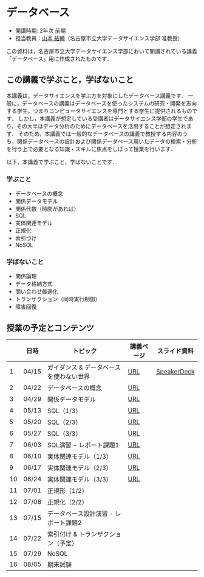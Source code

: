 # データベース

* 開講時期: 2年次 前期
* 担当教員：[山本 祐輔](https://hontolab.org/)（名古屋市立大学データサイエンス学部 准教授）

この資料は，名古屋市立大学データサイエンス学部において開講されている講義「データベース」用に作成されたものです．

<!--
本資料はオンライン上でも閲覧できますし，PDF資料として保存することも可能です．
PDF資料が欲しい方は[コチラ]()からダウンロードしてください．
-->


## この講義で学ぶこと，学ばないこと
本講義は，データサイエンスを学ぶ方を対象にしたデータベース講義です．
一般に，データベースの講義はデータベースを使ったシステムの研究・開発を志向する学生，つまりコンピュータサイエンスを専門とする学生に提供されるものです．
しかし，本講義が想定している受講者はデータサイエンス学部の学生であり，その大半はデータ分析のためにデータベースを活用することが想定されます．
そのため，本講義では一般的なデータベースの講義で教授する内容のうち，関係データベースの設計および関係データベース用いたデータの検索・分析を行う上で必要となる知識・スキルに焦点をしぼって授業を行います．

以下，本講義で学ぶこと，学ばないことです．


### 学ぶこと
* データベースの概念
* 関係データモデル
* 関係代数（時間があれば）
* SQL
* 実体関連モデル
* 正規化
* 索引づけ
* NoSQL

### 学ばないこと
* 関係論理
* データ格納方式
* 問い合わせ最適化
* トランザクション（同時実行制御）
* 障害回復


## 授業の予定とコンテンツ
| |  日時  | トピック | 講義ページ | スライド資料 |
| ---- | ---- | ---- | ---- | ---- |
| 1 | 04/15 | ガイダンス & データベースを使わない世界 | [URL](/content/introduction/01.html) | [SpeakerDeck](https://speakerdeck.com/trycycle/database-lecture-01) |
| 2 | 04/22 | データベースの概念 | [URL](/content/concept-of-database/01.html) |  |
| 3 | 04/29 | 関係データモデル | [URL](/content/relational-data-model/01.html) |  |
| 4 | 05/13 | SQL（1/3） | [URL](/content/sql/01.html) |  |
| 5 | 05/20 | SQL（2/3） | [URL](/content/sql/02.html) |  |
| 6 | 05/27 | SQL（3/3） | [URL](/content/sql/03.html) |  |
| 7 | 06/03 | SQL演習 - レポート課題1 | [URL](/content/exercise/sql-exercise.html) |  |
| 8 | 06/10 | 実体関連モデル（1/3） | [URL](/content/er-model/01.html) |  |
| 9 | 06/17 | 実体関連モデル（2/3）| [URL](/content/er-model/02.html) |  |
| 10 | 06/24 | 実体関連モデル（3/3） | [URL](/content/er-model/03.html) |  |
| 11 | 07/01 | 正規形（1/2） |  |  |
| 12 | 07/08 | 正規化（2/2） |  |  |
| 13 | 07/15 | データベース設計演習 - レポート課題2|  |  |
| 14 | 07/22 | 索引付け & トランザクション（予定） |  |  |
| 15 | 07/29 | NoSQL |  |  |
| 16 | 08/05 | 期末試験 |  |  |

